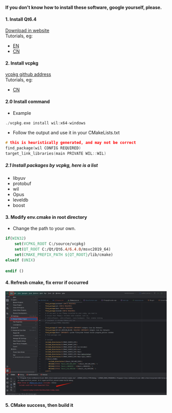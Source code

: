 **If you don't know how to install these software, google yourself, please.**

#### 1. Install Qt6.4
[Download in website](https://www.qt.io/download)  
Tutorials, eg:  
- [EN](https://subscription.packtpub.com/book/programming/9781800204584/2/ch02lvl1sec06/downloading-and-installing-qt)
- [CN](https://blog.csdn.net/yanchenyu365/article/details/124499087)

#### 2. Install vcpkg
[vcpkg github address](https://github.com/microsoft/vcpkg)  
Tutorials, eg:  
- [CN](https://zhuanlan.zhihu.com/p/153199835)

#### 2.0 Install command
- Example
```c++
./vcpkg.exe install wil:x64-windows
```
- Follow the output and use it in your CMakeLists.txt
```c++
# this is heuristically generated, and may not be correct
find_package(wil CONFIG REQUIRED)
target_link_libraries(main PRIVATE WIL::WIL)
```

##### 2.1 Install packages by vcpkg, here is a list
- libyuv
- protobuf
- wil
- Opus
- leveldb
- boost

#### 3. Modify env.cmake in root directory
- Change the path to your own.
```cmake
if(WIN32)
    set(VCPKG_ROOT C:/source/vcpkg)
    set(QT_ROOT C:/Qt/Qt6.4/6.4.0/msvc2019_64)
    set(CMAKE_PREFIX_PATH ${QT_ROOT}/lib/cmake)
elseif (UNIX)

endif ()
```

#### 4. Refresh cmake, fix error if occurred
![x想](images/env_config.png)

#### 5. CMake success, then build it